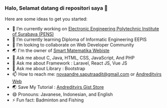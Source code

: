 ### Halo, Selamat datang di repositori saya 👋

Here are some ideas to get you started:

- 🔭 I’m currently working on [Electronic Engineering Polytechnic Institute of Surabaya (PENS)](https://www.pens.ac.id)
- 🌱 I’m currently learning Diploma of Informatic Engineering EEPIS
- 👯 I’m looking to collaborate on Web Developer Community
- :earth_asia: I'm the owner of  [Smart Matematika Webiste](https://smartmatematikaners.000webhostapp.com)
- 💬 Ask me about C, Java, HTML, CSS, JavaScript, And PHP
- 💬 Ask me about Framework : Laravel, React JS, Vue JS
- 💬 Ask me about Library : Bootstrap
- 📫 How to reach me: novaandre.saputraadit@gmail.com or [Andreditvirs Web](https://andreditvir01.github.io)
- :earth_asia: Save My Tutorial : [Andreditvirs Gist Store](https://gist.github.com/AndreDitVir01)
- 😄 Pronouns: Javanese, Indonesian, and English
- ⚡ Fun fact: Badminton and Fishing


